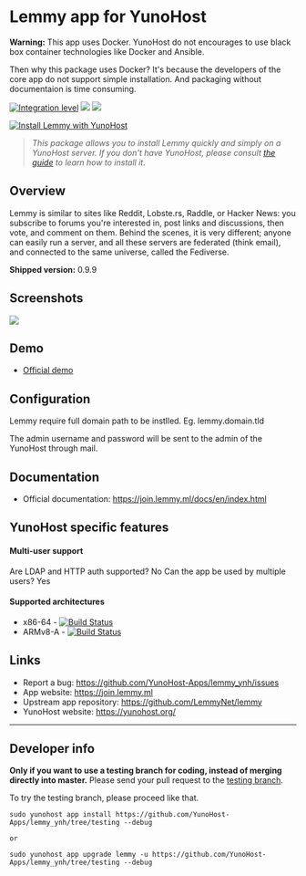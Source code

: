 

# Lemmy app for YunoHost
**Warning:** This app uses Docker. YunoHost do not encourages to use black box container technologies like Docker and Ansible.

Then why this package uses Docker?
It's because the developers of the core app do not support simple installation. And packaging without documentaion is time consuming.

[![Integration level](https://dash.yunohost.org/integration/lemmy.svg)](https://dash.yunohost.org/appci/app/lemmy) ![](https://ci-apps.yunohost.org/ci/badges/lemmy.status.svg) ![](https://ci-apps.yunohost.org/ci/badges/lemmy.maintain.svg)

[![Install Lemmy with YunoHost](https://install-app.yunohost.org/install-with-yunohost.svg)](https://install-app.yunohost.org/?app=lemmy)


> *This package allows you to install Lemmy quickly and simply on a YunoHost server.
If you don't have YunoHost, please consult [the guide](https://yunohost.org/#/install) to learn how to install it.*

## Overview
Lemmy is similar to sites like Reddit, Lobste.rs, Raddle, or Hacker News: you subscribe to forums you're interested in, post links and discussions, then vote, and comment on them. Behind the scenes, it is very different; anyone can easily run a server, and all these servers are federated (think email), and connected to the same universe, called the Fediverse.

**Shipped version:** 0.9.9

## Screenshots

![](https://raw.githubusercontent.com/LemmyNet/joinlemmy-site/main/static/images/main_img.webp)

## Demo

* [Official demo](https://join.lemmy.ml/join/)

## Configuration

Lemmy require full domain path to be instlled. Eg. lemmy.domain.tld

The admin username and password will be sent to the admin of the YunoHost through mail.

## Documentation

 * Official documentation: https://join.lemmy.ml/docs/en/index.html


## YunoHost specific features

#### Multi-user support

Are LDAP and HTTP auth supported? No
Can the app be used by multiple users? Yes

#### Supported architectures

* x86-64 - [![Build Status](https://ci-apps.yunohost.org/ci/logs/lemmy%20%28Apps%29.svg)](https://ci-apps.yunohost.org/ci/apps/lemmy/)
* ARMv8-A - [![Build Status](https://ci-apps-arm.yunohost.org/ci/logs/lemmy%20%28Apps%29.svg)](https://ci-apps-arm.yunohost.org/ci/apps/lemmy/)

## Links

 * Report a bug: https://github.com/YunoHost-Apps/lemmy_ynh/issues
 * App website: https://join.lemmy.ml
 * Upstream app repository: https://github.com/LemmyNet/lemmy
 * YunoHost website: https://yunohost.org/

---

## Developer info

**Only if you want to use a testing branch for coding, instead of merging directly into master.**
Please send your pull request to the [testing branch](https://github.com/YunoHost-Apps/lemmy_ynh/tree/testing).

To try the testing branch, please proceed like that.
```
sudo yunohost app install https://github.com/YunoHost-Apps/lemmy_ynh/tree/testing --debug

or

sudo yunohost app upgrade lemmy -u https://github.com/YunoHost-Apps/lemmy_ynh/tree/testing --debug
```
